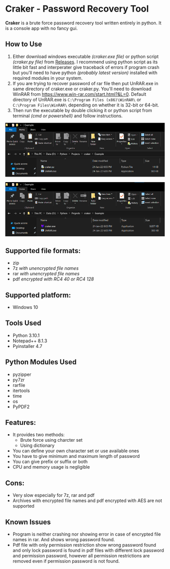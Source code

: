 # Craker - Password Recovery Tool
**Craker** is a brute force password recovery tool written entirely in python. It is a console app with no fancy gui.

## How to Use
1. Either download windows executable *(craker.exe file)* or python script *(craker.py file)* from [Releases](https://github.com/ankitminz/archive_recovery_tool/releases). I recommend using python script as its little bit fast and interperater give traceback of errors if program crash but you'll need to have python *(probably latest version)* installed with required modules in your system.
2. If you are trying to recover password of rar file then put UnRAR.exe in same directory of craker.exe or craker.py. You'll need to download WinRAR from https://www.win-rar.com/start.html?&L=0. Default directory of UnRAR.exe is `C:\Program Files (x86)\WinRAR\` or `C:\Program Files\WinRAR\` depending on whether it is 32-bit or 64-bit.
3. Then run the executable by double clicking it or python script from terminal *(cmd or powershell)* and follow instructions.

![python script](https://github.com/ankitminz/archive_recovery_tool/blob/SecondMain/Images/crakerExample1.png "python script")

![windows executable](https://github.com/ankitminz/archive_recovery_tool/blob/SecondMain/Images/crakerExample2.png "windows executable")

## Supported file formats:
* zip
* 7z *with unencrypted file names*
* rar *with unencrypted file names*
* pdf *encrypted with RC4 40 or RC4 128*

## Supported platform:
* Windows 10

## Tools Used
* Python 3.10.1
* Notepad++ 8.1.3
* Pyinstaller 4.7

## Python Modules Used
* pyzipper
* py7zr
* rarfile
* itertools
* time
* os
* PyPDF2

## Features:
* It provides two methods:
  * Brute force using charcter set
  * Using dictionary
* You can define your own character set or use available ones
* You have to give minimum and maximum length of password
* You can give prefix or suffix or both
* CPU and memory usage is negligible

## Cons:
* Very slow especially for 7z, rar and pdf
* Archives with encrypted file names and pdf encrypted with AES are not supported

## Known Issues
* Program is neither crashing nor showing error in case of encrypted file names in rar. And shows wrong password found.
* Pdf file with only permission restriction show wrong password found and only lock password is found in pdf files with different lock password and permission password, however all permission restrictions are removed even if permission password is not found.

